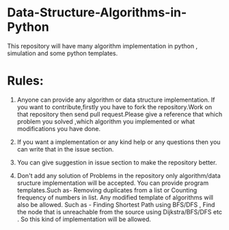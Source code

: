 # Data-Structure-Algorithms-in-Python
This repository will have many algorithm implementation in python , simulation and some python templates.

# Rules:

1) Anyone can provide any algorithm or data structure implementation.
If you want to contribute,firstly you have to fork the repository.Work on that repository then send pull request.Please give a reference that which problem you solved ,which algorithm you implemented or what modifications you have done.

2) If you want a implementation or any kind help or any questions then you can write that in the issue section.

3) You can give suggestion in issue section to make the repository better.

4) Don't add any solution of Problems in the repository only algorithm/data sructure implementation will be accepted.
You can provide program templates.Such as-  Removing duplicates from a list or Counting frequency of numbers in list. 
Any modified template of algorithms will also be allowed. Such as - Finding Shortest Path using BFS/DFS , Find the node that is unreachable from the source using Dijkstra/BFS/DFS etc . So this kind of implementation will be allowed.



